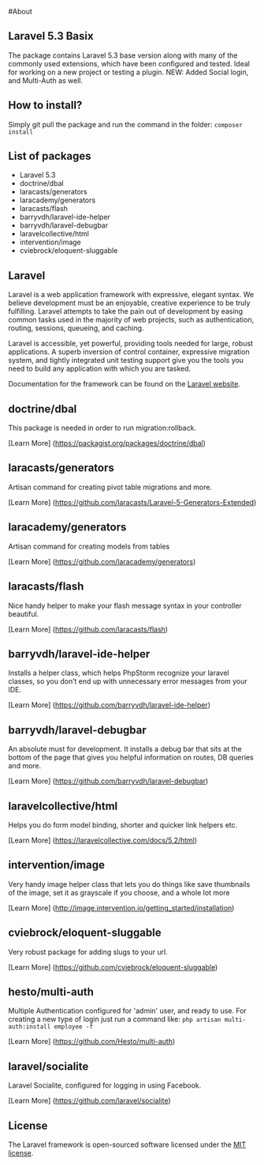 #About
## Laravel 5.3 Basix

The package contains Laravel 5.3 base version along with many of the commonly used extensions, which have been configured and tested. Ideal for working on a new project or testing a plugin.
NEW: Added Social login, and Multi-Auth as well. 

## How to install? 
Simply git pull the package and run the command in the folder: 
`composer install`

## List of packages
* Laravel 5.3
* doctrine/dbal 
* laracasts/generators
* laracademy/generators
* laracasts/flash 
* barryvdh/laravel-ide-helper 
* barryvdh/laravel-debugbar
* laravelcollective/html
* intervention/image
* cviebrock/eloquent-sluggable 

## Laravel

Laravel is a web application framework with expressive, elegant syntax. We believe development must be an enjoyable, creative experience to be truly fulfilling. Laravel attempts to take the pain out of development by easing common tasks used in the majority of web projects, such as authentication, routing, sessions, queueing, and caching.

Laravel is accessible, yet powerful, providing tools needed for large, robust applications. A superb inversion of control container, expressive migration system, and tightly integrated unit testing support give you the tools you need to build any application with which you are tasked.

Documentation for the framework can be found on the [Laravel website](http://laravel.com/docs).

## doctrine/dbal 

This package is needed in order to run migration:rollback.

[Learn More] (https://packagist.org/packages/doctrine/dbal)

## laracasts/generators 

Artisan command for creating pivot table migrations and more.

[Learn More] (https://github.com/laracasts/Laravel-5-Generators-Extended)

## laracademy/generators 

Artisan command for creating models from tables

[Learn More] (https://github.com/laracademy/generators)

## laracasts/flash 

Nice handy helper to make your flash message syntax in your controller beautiful.

[Learn More] (https://github.com/laracasts/flash)

## barryvdh/laravel-ide-helper 

Installs a helper class, which helps PhpStorm recognize your laravel classes, so you don’t end up with unnecessary error messages from your IDE.

[Learn More] (https://github.com/barryvdh/laravel-ide-helper)

## barryvdh/laravel-debugbar

An absolute must for development. It installs a debug bar that sits at the bottom of the page that gives you helpful information on routes, DB queries and more.

[Learn More] (https://github.com/barryvdh/laravel-debugbar)

## laravelcollective/html

Helps you do form model binding, shorter and quicker link helpers etc. 

[Learn More] (https://laravelcollective.com/docs/5.2/html)

## intervention/image 

Very handy image helper class that lets you do things like save thumbnails of the image, set it as grayscale if you choose, and a whole lot more

[Learn More] (http://image.intervention.io/getting_started/installation)

## cviebrock/eloquent-sluggable 

Very robust package for adding slugs to your url.

[Learn More] (https://github.com/cviebrock/eloquent-sluggable)

## hesto/multi-auth 

Multiple Authentication configured for 'admin' user, and ready to use. For creating a new type of login just run a command like: `php artisan multi-auth:install employee -f`

[Learn More] (https://github.com/Hesto/multi-auth)

## laravel/socialite 

Laravel Socialite, configured for logging in using Facebook. 

[Learn More] (https://github.com/laravel/socialite)


## License

The Laravel framework is open-sourced software licensed under the [MIT license](http://opensource.org/licenses/MIT).
